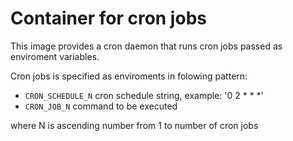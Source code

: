 # Container for cron jobs

This image provides a cron daemon that runs cron jobs passed as enviroment variables.

Cron jobs is specified as enviroments in folowing pattern:
 - `CRON_SCHEDULE_N` cron schedule string, example: '0 2 * * *'
 - `CRON_JOB_N` command to be executed

where N is ascending number from 1 to number of cron jobs

